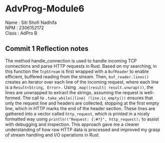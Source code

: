 # AdvProg-Module6
Name : Siti Shofi Nadhifa <br>
NPM : 2306152172 <br>
Class : AdPro B

## Commit 1 Reflection notes
The method handle_connection is used to handle incoming TCP connections and parse HTTP requests in Rust. Based on my searching, in this function the `TcpStream` is first wrapped with a `BufReader` to enable efficient, buffered reading from the stream. Then, `buf_reader.lines()` creates an iterator over each line of the incoming request, where each line is a `Result<String, Error>.` Using `.map(|result| result.unwrap())`, the lines are unwrapped to extract the strings, assuming the request is well-formed. The call to `.take_while(|line| !line.is_empty())` ensures that only the request line and headers are collected, stopping at the first empty line, which in HTTP marks the end of the header section. These lines are gathered into a vector called `http_request`, which is printed in a nicely formatted way using `println!("Request: {:#?}", http_request);` to assist with debugging and inspection. This approach gave me a clearer understanding of how raw HTTP data is processed and improved my grasp of stream handling and I/O operations in Rust.
